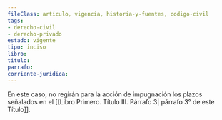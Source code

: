 ```yaml
---
fileClass: articulo, vigencia, historia-y-fuentes, codigo-civil
tags:
- derecho-civil
- derecho-privado
estado: vigente
tipo: inciso
libro:
titulo:
parrafo:
corriente-juridica:
---
```

En este caso, no regirán para la acción de impugnación los plazos señalados en el [[Libro Primero. Título III. Párrafo 3| párrafo 3° de este Título]].
